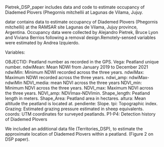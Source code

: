 Pietrek_DSP_paper includes data and code to estimate occupancy of Diademed Plovers (Phegornis mitchellii at Lagunas de Vilama, Jujuy.

datar contains data to estimate occupancy of Diademed Plovers (Phegornis mitchellii) at the RAMSAR site Lagunas de Vilama, Jujuy province, Argentina. Occupancy data were collected by Alejandro Pietrek, Bruce Lyon and Viviana Berrios following a removal design.Remotely-sensed variables were estimated by Andrea Izquierdo.

Variables:

OBJECTID: Peatland number as recorded in the GPS.
Vega: Peatland unique number.
ndwiMean: Mean NDWI from January 2019 to December 2021
ndwiMin: Minimum NDWI recorded across the three years.
ndwiMax: Maximum NDWI recorded across the three years.
ndwi_amp: ndwiMax-ndwiMin
NDVI_media: mean NDVI across the three years
NDVI_min: Minimum NDVI across the three years.
NDVI_max: Maximum NDVI across the three years.
NDVI_amp: NDVImax-NDVImin.
Shape_length: Peatland length in meters.
Shape_Area: Peatland area in hectares.
altura: Mean altitude the peatland is located at.
pendiente: Slope.
tpi: Topographic index.
Grazing: Estimated grazing pressure estimated in sheep equivalents.
coords: UTM coordinates for surveyed peatlands.
P1-P4: Detection history of Diademed Plovers

We included an additional data file (Territories_DSP), to estimate the approximate location of Diademed Plovers within a peatland. (Figure 2 on DSP paper).


